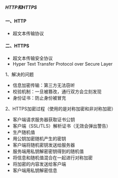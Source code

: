 ##### HTTP和HTTPS

#### 一、HTTP
 - 超文本传输协议 

#### 二、HTTPS
 - 超文本传输安全协议
 - Hyper Text Transfer Protocol over Secure Layer
 
 
1、解决的问题
- 信息加密传输：第三方无法窃听
- 校验机制：一旦被篡改，通行双方会立刻发现
- 身份证书：防止身份被冒充

2、HTTPS加密过程（使用的是对称加密和非对称加密）
- 客户端请求服务器获取证书公钥
- 客户端（SSL/TLS）解析证书（无效会弹出警告）
- 生产随机值
- 用公钥加密随机产生的密钥
- 客户端将随机密钥发送给服务器
- 服务端用私钥解密密钥得到的随机值
- 将信息和随机值混合在一起进行对称加密
- 将加密的内容发送给客户端
- 客户端用私钥解密信息



